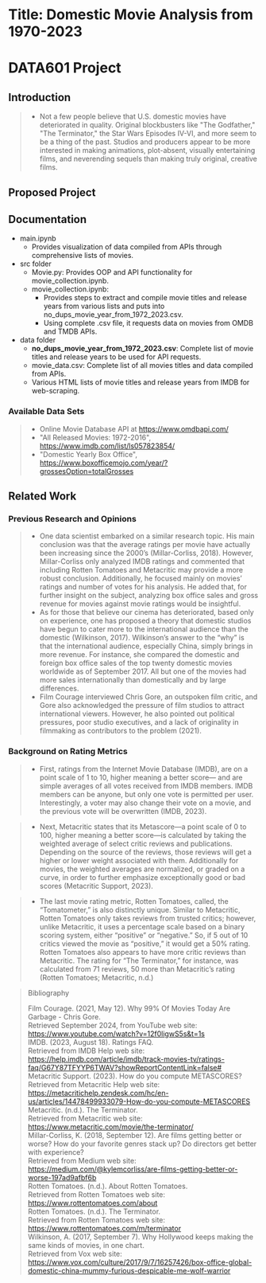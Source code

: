 # Title: Domestic Movie Analysis from 1970-2023<br>
# DATA601 Project

## Introduction

>* Not a few people believe that U.S. domestic movies have deteriorated in quality.  Original blockbusters like "The Godfather," "The Terminator," the Star Wars Episodes IV-VI, and more seem to be a thing of the past.  Studios and producers appear to be more interested in making animations, plot-absent, visually entertaining films, and neverending sequels than making truly original, creative films.

## Proposed Project

## Documentation
- main.ipynb
  - Provides visualization of data compiled from APIs through comprehensive lists of movies.
- src folder
  - Movie.py: Provides OOP and API functionality for movie_collection.ipynb.
  - movie_collection.ipynb:
    - Provides steps to extract and compile movie titles and release years from various lists and puts into no_dups_movie_year_from_1972_2023.csv.
    - Using complete .csv file, it requests data on movies from OMDB and TMDB APIs.
- data folder
  - **no_dups_movie_year_from_1972_2023.csv**: Complete list of movie titles and release years to be used for API requests.
  - movie_data.csv: Complete list of all movies titles and data compiled from APIs.
  - Various HTML lists of movie titles and release years from IMDB for web-scraping.






### Available Data Sets
> * Online Movie Database API at https://www.omdbapi.com/
> * "All Released Movies: 1972-2016", https://www.imdb.com/list/ls057823854/
> * "Domestic Yearly Box Office", https://www.boxofficemojo.com/year/?grossesOption=totalGrosses

## Related Work

### Previous Research and Opinions

> * One data scientist embarked on a similar research topic.  His main conclusion was that the average ratings per movie have actually been increasing since the 2000’s (Millar-Corliss, 2018).  However, Millar-Corliss only analyzed IMDB ratings and commented that including Rotten Tomatoes and Metacritic may provide a more robust conclusion.  Additionally, he focused mainly on movies’ ratings and number of votes for his analysis.  He added that, for further insight on the subject, analyzing box office sales and gross revenue for movies against movie ratings would be insightful.
> * As for those that believe our cinema has deteriorated, based only on experience, one has proposed a theory that domestic studios have begun to cater more to the international audience than the domestic (Wilkinson, 2017).  Wilkinson’s answer to the “why” is that the international audience, especially China, simply brings in more revenue.  For instance, she compared the domestic and foreign box office sales of the top twenty domestic movies worldwide as of September 2017.  All but one of the movies had more sales internationally than domestically and by large differences. 
> * Film Courage interviewed Chris Gore, an outspoken film critic, and Gore also acknowledged the pressure of film studios to attract international viewers.  However, he also pointed out political pressures, poor studio executives, and a lack of originality in filmmaking as contributors to the problem (2021). <br>

### Background on Rating Metrics
> * First, ratings from the Internet Movie Database (IMDB), are on a point scale of 1 to 10, higher meaning a better score— and are simple averages of all votes received from IMDB members.  IMDB members can be anyone, but only one vote is permitted per user.  Interestingly, a voter may also change their vote on a movie, and the previous vote will be overwritten (IMDB, 2023).<br>

> * Next, Metacritic states that its Metascore—a point scale of 0 to 100, higher meaning a better score—is calculated by taking the weighted average of select critic reviews and publications.  Depending on the source of the reviews, those reviews will get a higher or lower weight associated with them.  Additionally for movies, the weighted averages are normalized, or graded on a curve, in order to further emphasize exceptionally good or bad scores (Metacritic Support, 2023).<br>

> * The last movie rating metric, Rotten Tomatoes, called, the “Tomatometer,” is also distinctly unique.  Similar to Metacritic, Rotten Tomatoes only takes reviews from trusted critics; however, unlike Metacritic, it uses a percentage scale based on a binary scoring system, either “positive” or “negative.”  So, if 5 out of 10 critics viewed the movie as “positive,” it would get a 50% rating.  Rotten Tomatoes also appears to have more critic reviews than Metacritic.  The rating for “The Terminator,” for instance, was calculated from 71 reviews, 50 more than Metacritic’s rating (Rotten Tomatoes; Metacritic, n.d.)<br>

>Bibliography
>
>Film Courage. (2021, May 12). Why 99% Of Movies Today Are Garbage - Chris Gore. <br>Retrieved September 2024, from YouTube web site: https://www.youtube.com/watch?v=12f0ligwS5s&t=1s<br>
>IMDB. (2023, August 18). Ratings FAQ.<br> Retrieved from IMDB Help web site: https://help.imdb.com/article/imdb/track-movies-tv/ratings-faq/G67Y87TFYYP6TWAV?showReportContentLink=false#<br>
>Metacritic Support. (2023). How do you compute METASCORES? <br>Retrieved from Metacritic Help web site: https://metacritichelp.zendesk.com/hc/en-us/articles/14478499933079-How-do-you-compute-METASCORES
>Metacritic. (n.d.). The Terminator. <br>Retrieved from Metacritic web site: https://www.metacritic.com/movie/the-terminator/<br>
>Millar-Corliss, K. (2018, September 12). Are films getting better or worse? How do your favorite genres stack up? Do directors get better with experience?<br> Retrieved from Medium web site: https://medium.com/@kylemcorliss/are-films-getting-better-or-worse-197ad9afbf6b<br>
>Rotten Tomatoes. (n.d.). About Rotten Tomatoes.<br> Retrieved from Rotten Tomatoes web site: https://www.rottentomatoes.com/about<br>
>Rotten Tomatoes. (n.d.). The Terminator.<br> Retrieved from Rotten Tomatoes web site: https://www.rottentomatoes.com/m/terminator<br>
>Wilkinson, A. (2017, September 7). Why Hollywood keeps making the same kinds of movies, in one chart.<br> Retrieved from Vox web site: https://www.vox.com/culture/2017/9/7/16257426/box-office-global-domestic-china-mummy-furious-despicable-me-wolf-warrior<br>






